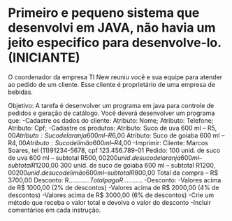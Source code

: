 # Primeiro e pequeno sistema que desenvolvi em JAVA, não havia um jeito especifico para desenvolve-lo.(INICIANTE)

O coordenador da empresa TI New reuniu você e sua equipe para atender ao pedido de um cliente. Esse cliente é
proprietário de uma empresa de bebidas.

Objetivo: A tarefa é desenvolver um programa em java para controle de pedidos e geração de catálogo.
Você deverá desenvolver um programa que:
-Cadastre os dados do cliente:
Atributo: Nome;
Atributo: Telefone;
Atributo: Cpf;
-Cadastre os produtos:
Atributo: Suco de uva 600 ml – R$5,00
Atributo: Suco de laranja 600 ml – R$6,00
Atributo: Suco de goiaba 600 ml – R$4,00
Atributo: Suco de limão 600 ml – R$4,00
-Imprimir:
 Cliente:
 Marcos Soares, tel (11)91234-5678, cpf 123.456.789-01
 Pedido:
 100 unid. de suco de uva 600 ml – subtotal R$500,00
 200 unid. de suco de laranja 600 ml – subtotal R$1200,00
 300 unid. de suco de goiaba 600 ml – subtotal R$1200,00
 200 unid. de suco de limão 600 ml – subtotal R$800,00
 Total da compra – R$ 3700,00
 Desconto: R$............
 Total pago R$...........
-Desconto:
-Valores acima de R$ 1000,00 (2% de descontos)
-Valores acima de R$ 2000,00 (4% de descontos)
-Valores acima de R$ 3000,00 (6% de descontos)
-Crie um método que receba o valor total e devolva o valor do desconto
-Incluir comentários em cada instrução.
